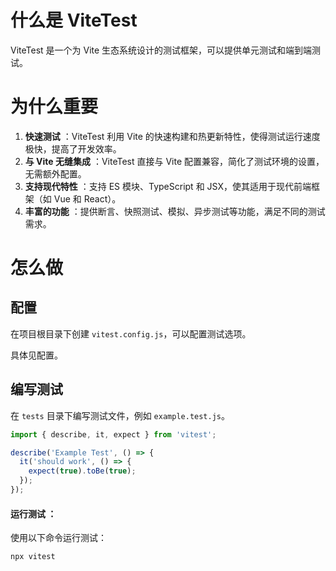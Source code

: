 # 什么是 ViteTest

ViteTest 是一个为 Vite 生态系统设计的测试框架，可以提供单元测试和端到端测试。

# 为什么重要

1. **快速测试** ：ViteTest 利用 Vite 的快速构建和热更新特性，使得测试运行速度极快，提高了开发效率。
2. **与 Vite 无缝集成** ：ViteTest 直接与 Vite 配置兼容，简化了测试环境的设置，无需额外配置。
3. **支持现代特性** ：支持 ES 模块、TypeScript 和 JSX，使其适用于现代前端框架（如 Vue 和 React）。
4. **丰富的功能** ：提供断言、快照测试、模拟、异步测试等功能，满足不同的测试需求。

# 怎么做

## **配置**

在项目根目录下创建 `vitest.config.js`，可以配置测试选项。

具体见配置。

## **编写测试**

在 `tests` 目录下编写测试文件，例如 `example.test.js`。

```js
import { describe, it, expect } from 'vitest';

describe('Example Test', () => {
  it('should work', () => {
    expect(true).toBe(true);
  });
});

```

#### **运行测试** ：

使用以下命令运行测试：

```sh
npx vitest
```
